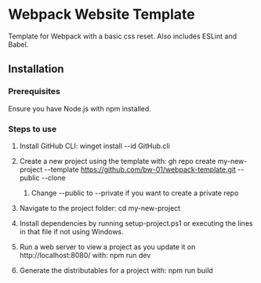 # Webpack Website Template

Template for Webpack with a basic css reset. Also includes ESLint and Babel.

## Installation

### Prerequisites

Ensure you have Node.js with npm installed.

### Steps to use

1. Install GitHub CLI: winget install --id GitHub.cli
   
2. Create a new project using the template with: gh repo create my-new-project --template https://github.com/bw-01/webpack-template.git --public --clone
   1. Change --public to --private if you want to create a private repo

3. Navigate to the project folder:
   cd my-new-project

4. Install dependencies by running setup-project.ps1 or executing the lines in that file if not using Windows.
   
5. Run a web server to view a project as you update it on http://localhost:8080/ with:
   npm run dev

6. Generate the distributables for a project with:
   npm run build
